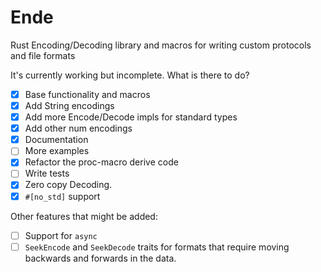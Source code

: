 # Ende
Rust Encoding/Decoding library and macros for writing custom protocols and file formats

It's currently working but incomplete. What is there to do?

- [X] Base functionality and macros
- [X] Add String encodings
- [X] Add more Encode/Decode impls for standard types
- [X] Add other num encodings
- [X] Documentation
- [ ] More examples
- [X] Refactor the proc-macro derive code
- [ ] Write tests
- [X] Zero copy Decoding.
- [X] `#[no_std]` support

Other features that might be added:
- [ ] Support for `async`
- [ ] `SeekEncode` and `SeekDecode` traits for formats that require moving backwards and forwards in the data.